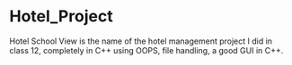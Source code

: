 # Hotel_Project
Hotel School View is the name of the hotel management project I did in class 12, completely in C++ using OOPS, file handling, a good GUI in C++.
